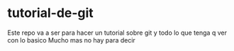 # tutorial-de-git
Este repo va a ser para hacer un tutorial sobre git y todo lo que tenga q ver con lo basico
Mucho mas no hay para decir
